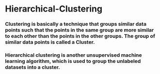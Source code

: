 # Hierarchical-Clustering

### Clustering is basically a technique that groups similar data points such that the points in the same group are more similar to each other than the points in the other groups. The group of similar data points is called a Cluster.

### Hierarchical clustering is another unsupervised machine learning algorithm, which is used to group the unlabeled datasets into a cluster.

